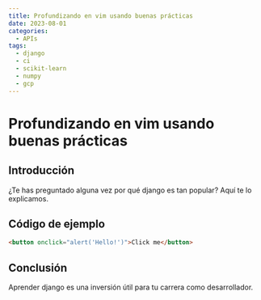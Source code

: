 ```yaml
---
title: Profundizando en vim usando buenas prácticas
date: 2023-08-01
categories:
  - APIs
tags:
  - django
  - ci
  - scikit-learn
  - numpy
  - gcp
---
```


# Profundizando en vim usando buenas prácticas

## Introducción

¿Te has preguntado alguna vez por qué django es tan popular? Aquí te lo explicamos.

## Código de ejemplo

```html
<button onclick="alert('Hello!')">Click me</button>
```

## Conclusión

Aprender django es una inversión útil para tu carrera como desarrollador.